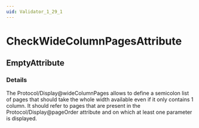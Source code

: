 ```yaml
---
uid: Validator_1_29_1
---
```


# CheckWideColumnPagesAttribute

## EmptyAttribute

<!-- Description, Properties, ... sections are auto-generated. -->
<!-- REPLACE ME AUTO-GENERATION -->

### Details

The Protocol/Display@wideColumnPages allows to define a semicolon list of pages that should take the whole width available even if it only contains 1 column.
It should refer to pages that are present in the Protocol/Display@pageOrder attribute and on which at least one parameter is displayed.

<!-- Uncomment to add example code -->
<!--### Example code-->
